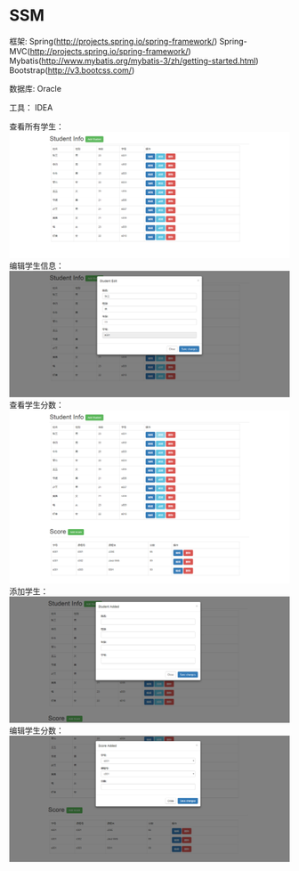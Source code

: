 # SSM
框架:
     Spring(http://projects.spring.io/spring-framework/) 
     Spring-MVC(http://projects.spring.io/spring-framework/) 
     Mybatis(http://www.mybatis.org/mybatis-3/zh/getting-started.html) 
     Bootstrap(http://v3.bootcss.com/)
     
数据库:
  Oracle
  
工具：
  IDEA

查看所有学生：
![image](https://github.com/Andersonfeng/SSM/blob/master/web/screenshot/1.png)
编辑学生信息：
![image](https://github.com/Andersonfeng/SSM/blob/master/web/screenshot/2.png)
查看学生分数：
![image](https://github.com/Andersonfeng/SSM/blob/master/web/screenshot/3.png)
添加学生：
![image](https://github.com/Andersonfeng/SSM/blob/master/web/screenshot/4.png)
编辑学生分数：
![image](https://github.com/Andersonfeng/SSM/blob/master/web/screenshot/5.png)
